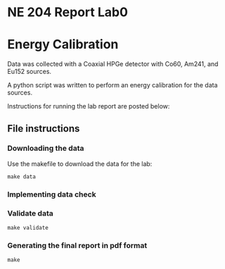 # NE 204 Report Lab0

# Energy Calibration

Data was collected with a Coaxial HPGe detector with Co60,
Am241, and Eu152 sources.

A python script was written to perform an energy calibration for the data
sources.

Instructions for running the lab report are posted below:

## File instructions

### Downloading the data

Use the makefile to download the data for the lab:

```
make data

```
### Implementing data check

### Validate data

```
make validate
```

### Generating the final report in pdf format

```
make
```
